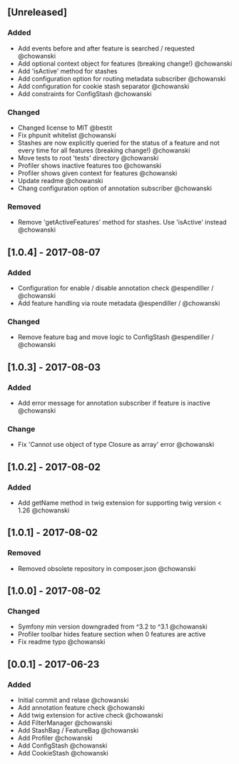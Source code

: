 ## [Unreleased]
### Added
- Add events before and after feature is searched / requested @chowanski
- Add optional context object for features (breaking change!) @chowanski
- Add 'isActive' method for stashes
- Add configuration option for routing metadata subscriber @chowanski
- Add configuration for cookie stash separator @chowanski
- Add constraints for ConfigStash @chowanski

### Changed
- Changed license to MIT @bestit
- Fix phpunit whitelist @chowanski
- Stashes are now explicitly queried for the status of a feature and not every time for all features (breaking change!) @chowanski
- Move tests to root 'tests' directory @chowanski
- Profiler shows inactive features too @chowanski
- Profiler shows given context for features @chowanski
- Update readme @chowanski
- Chang configuration option of annotation subscriber @chowanski

### Removed
- Remove 'getActiveFeatures' method for stashes. Use 'isActive' instead @chowanski

## [1.0.4] - 2017-08-07
### Added
- Configuration for enable / disable annotation check @espendiller / @chowanski
- Add feature handling via route metadata @espendiller / @chowanski

### Changed
- Remove feature bag and move logic to ConfigStash @espendiller / @chowanski

## [1.0.3] - 2017-08-03
### Added
- Add error message for annotation subscriber if feature is inactive @chowanski

### Change
- Fix 'Cannot use object of type Closure as array' error @chowanski

## [1.0.2] - 2017-08-02
### Added
- Add getName method in twig extension for supporting twig version < 1.26 @chowanski

## [1.0.1] - 2017-08-02
### Removed
- Removed obsolete repository in composer.json @chowanski

## [1.0.0] - 2017-08-02
### Changed
- Symfony min version downgraded from ^3.2 to ^3.1 @chowanski
- Profiler toolbar hides feature section when 0 features are active
- Fix readme typo @chowanski

## [0.0.1] - 2017-06-23
### Added
- Initial commit and relase @chowanski
- Add annotation feature check @chowanski
- Add twig extension for active check @chowanski
- Add FilterManager @chowanski
- Add StashBag / FeatureBag @chowanski
- Add Profiler @chowanski
- Add ConfigStash @chowanski
- Add CookieStash @chowanski